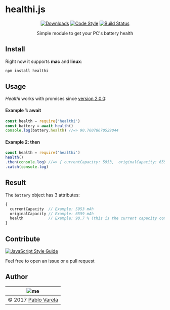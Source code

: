 # healthi.js

<p align="center">
  <a href="https://www.npmjs.com/package/healthi"><img src="https://img.shields.io/npm/dt/healthi.svg" alt="Downloads" /></a>
  <a href="https://github.com/feross/standard"><img src="https://img.shields.io/badge/code_style-standard-brightgreen.svg" alt="Code Style" /></a>
  <a href="https://travis-ci.org/pablopunk/healthi-js"><img src="https://travis-ci.org/pablopunk/healthi-js.svg?branch=master" alt="Build Status" /></a>
  <p align="center">Simple module to get your PC's battery health</p>
</p>

## Install

Right now it supports **mac** and **linux**:

```sh
npm install healthi
```

## Usage

_Healthi_ works with promises since [version 2.0.0](https://github.com/pablopunk/healthi-js/releases/tag/2.0.0):

#### Example 1: await

```javascript
const health = require('healthi')
const battery = await health()
console.log(battery.health) //=> 90.76078670529044
```

#### Example 2: then

```javascript
const health = require('healthi')
health()
.then(console.log) //=> { currentCapacity: 5953,  originalCapacity: 6559,  health: 90.76078670529044 }
.catch(console.log)
```

## Result

The `battery` object has 3 attributes:

```js
{
  currentCapacity  // Example: 5953 mAh
  originalCapacity // Example: 6559 mAh
  health           // Example: 90.7 % (this is the current capacity compared to the original one)
}
```

## Contribute

[![JavaScript Style Guide](https://cdn.rawgit.com/feross/standard/master/badge.svg)](https://github.com/feross/standard)

Feel free to open an issue or a pull request

## Author

| ![me](https://www.gravatar.com/avatar/fa50aeff0ddd6e63273a068b04353d9d?s=100) |
| ----------------------------------------------------------------------------- |
| © 2017 [Pablo Varela](https://twitter.com/pablopunk)                          |
